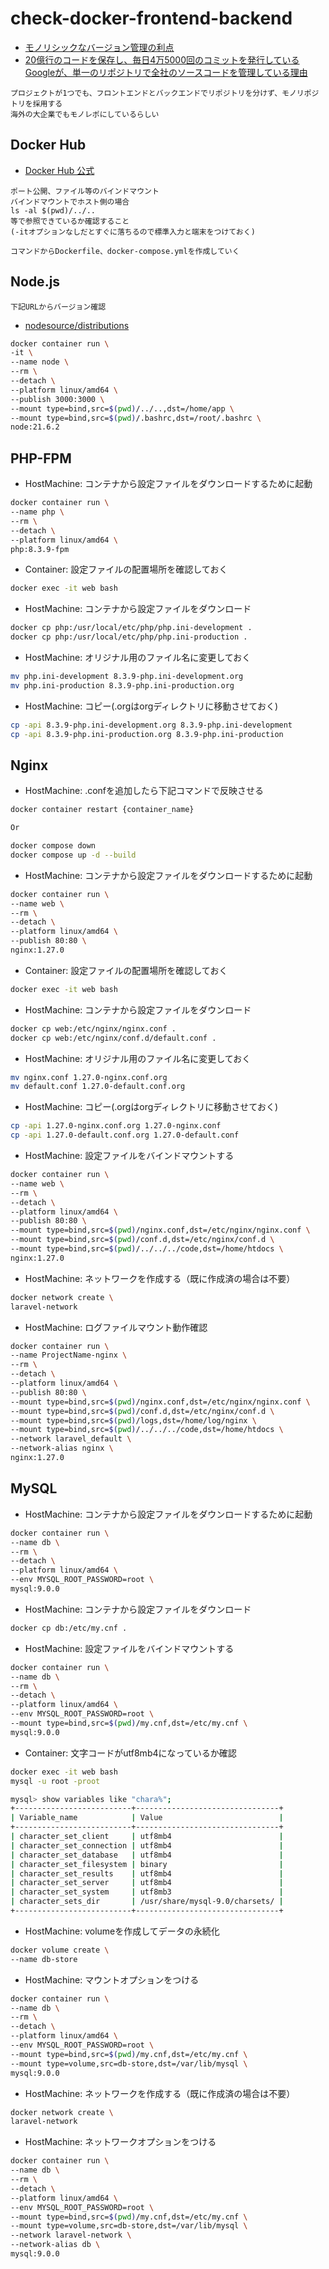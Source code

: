 # check-docker-frontend-backend

- [モノリシックなバージョン管理の利点](https://postd.cc/monorepo/)
- [20億行のコードを保存し、毎日4万5000回のコミットを発行しているGoogleが、単一のリポジトリで全社のソースコードを管理している理由](https://www.publickey1.jp/blog/15/2045000google.html)

```text
プロジェクトが1つでも、フロントエンドとバックエンドでリポジトリを分けず、モノリポジトリを採用する
海外の大企業でもモノレポにしているらしい
```

## Docker Hub

- [Docker Hub 公式](https://hub.docker.com/)

```text
ポート公開、ファイル等のバインドマウント
バインドマウントでホスト側の場合
ls -al $(pwd)/../..
等で参照できているか確認すること
(-itオプションなしだとすぐに落ちるので標準入力と端末をつけておく)

コマンドからDockerfile、docker-compose.ymlを作成していく
```

## Node.js

`下記URLからバージョン確認`
- [nodesource/distributions](https://github.com/nodesource/distributions)

```sh
docker container run \
-it \
--name node \
--rm \
--detach \
--platform linux/amd64 \
--publish 3000:3000 \
--mount type=bind,src=$(pwd)/../..,dst=/home/app \
--mount type=bind,src=$(pwd)/.bashrc,dst=/root/.bashrc \
node:21.6.2
```

## PHP-FPM

- HostMachine: コンテナから設定ファイルをダウンロードするために起動
```sh
docker container run \
--name php \
--rm \
--detach \
--platform linux/amd64 \
php:8.3.9-fpm
```

- Container: 設定ファイルの配置場所を確認しておく
```sh
docker exec -it web bash
```

- HostMachine: コンテナから設定ファイルをダウンロード
```sh
docker cp php:/usr/local/etc/php/php.ini-development .
docker cp php:/usr/local/etc/php/php.ini-production .
```

- HostMachine: オリジナル用のファイル名に変更しておく
```sh
mv php.ini-development 8.3.9-php.ini-development.org
mv php.ini-production 8.3.9-php.ini-production.org
```

- HostMachine: コピー(.orgはorgディレクトリに移動させておく)
```sh
cp -api 8.3.9-php.ini-development.org 8.3.9-php.ini-development
cp -api 8.3.9-php.ini-production.org 8.3.9-php.ini-production
```


## Nginx

- HostMachine: .confを追加したら下記コマンドで反映させる
```sh
docker container restart {container_name}

Or

docker compose down
docker compose up -d --build
```

- HostMachine: コンテナから設定ファイルをダウンロードするために起動
```sh
docker container run \
--name web \
--rm \
--detach \
--platform linux/amd64 \
--publish 80:80 \
nginx:1.27.0
```

- Container: 設定ファイルの配置場所を確認しておく
```sh
docker exec -it web bash
```

- HostMachine: コンテナから設定ファイルをダウンロード
```sh
docker cp web:/etc/nginx/nginx.conf .
docker cp web:/etc/nginx/conf.d/default.conf .
```

- HostMachine: オリジナル用のファイル名に変更しておく
```sh
mv nginx.conf 1.27.0-nginx.conf.org
mv default.conf 1.27.0-default.conf.org
```

- HostMachine: コピー(.orgはorgディレクトリに移動させておく)
```sh
cp -api 1.27.0-nginx.conf.org 1.27.0-nginx.conf
cp -api 1.27.0-default.conf.org 1.27.0-default.conf
```

- HostMachine: 設定ファイルをバインドマウントする
```sh
docker container run \
--name web \
--rm \
--detach \
--platform linux/amd64 \
--publish 80:80 \
--mount type=bind,src=$(pwd)/nginx.conf,dst=/etc/nginx/nginx.conf \
--mount type=bind,src=$(pwd)/conf.d,dst=/etc/nginx/conf.d \
--mount type=bind,src=$(pwd)/../../../code,dst=/home/htdocs \
nginx:1.27.0
```

- HostMachine: ネットワークを作成する（既に作成済の場合は不要）
```sh
docker network create \
laravel-network
```

- HostMachine: ログファイルマウント動作確認
```sh
docker container run \
--name ProjectName-nginx \
--rm \
--detach \
--platform linux/amd64 \
--publish 80:80 \
--mount type=bind,src=$(pwd)/nginx.conf,dst=/etc/nginx/nginx.conf \
--mount type=bind,src=$(pwd)/conf.d,dst=/etc/nginx/conf.d \
--mount type=bind,src=$(pwd)/logs,dst=/home/log/nginx \
--mount type=bind,src=$(pwd)/../../../code,dst=/home/htdocs \
--network laravel_default \
--network-alias nginx \
nginx:1.27.0
```

## MySQL

- HostMachine: コンテナから設定ファイルをダウンロードするために起動
```sh
docker container run \
--name db \
--rm \
--detach \
--platform linux/amd64 \
--env MYSQL_ROOT_PASSWORD=root \
mysql:9.0.0
```

- HostMachine: コンテナから設定ファイルをダウンロード
```sh
docker cp db:/etc/my.cnf .
```

- HostMachine: 設定ファイルをバインドマウントする
```sh
docker container run \
--name db \
--rm \
--detach \
--platform linux/amd64 \
--env MYSQL_ROOT_PASSWORD=root \
--mount type=bind,src=$(pwd)/my.cnf,dst=/etc/my.cnf \
mysql:9.0.0
```

- Container: 文字コードがutf8mb4になっているか確認
```sh
docker exec -it web bash
mysql -u root -proot

mysql> show variables like "chara%";
+--------------------------+--------------------------------+
| Variable_name            | Value                          |
+--------------------------+--------------------------------+
| character_set_client     | utf8mb4                        |
| character_set_connection | utf8mb4                        |
| character_set_database   | utf8mb4                        |
| character_set_filesystem | binary                         |
| character_set_results    | utf8mb4                        |
| character_set_server     | utf8mb4                        |
| character_set_system     | utf8mb3                        |
| character_sets_dir       | /usr/share/mysql-9.0/charsets/ |
+--------------------------+--------------------------------+
```



- HostMachine: volumeを作成してデータの永続化
```sh
docker volume create \
--name db-store
```

- HostMachine: マウントオプションをつける
```sh
docker container run \
--name db \
--rm \
--detach \
--platform linux/amd64 \
--env MYSQL_ROOT_PASSWORD=root \
--mount type=bind,src=$(pwd)/my.cnf,dst=/etc/my.cnf \
--mount type=volume,src=db-store,dst=/var/lib/mysql \
mysql:9.0.0
```

- HostMachine: ネットワークを作成する（既に作成済の場合は不要）
```sh
docker network create \
laravel-network
```

- HostMachine: ネットワークオプションをつける
```sh
docker container run \
--name db \
--rm \
--detach \
--platform linux/amd64 \
--env MYSQL_ROOT_PASSWORD=root \
--mount type=bind,src=$(pwd)/my.cnf,dst=/etc/my.cnf \
--mount type=volume,src=db-store,dst=/var/lib/mysql \
--network laravel-network \
--network-alias db \
mysql:9.0.0
```
